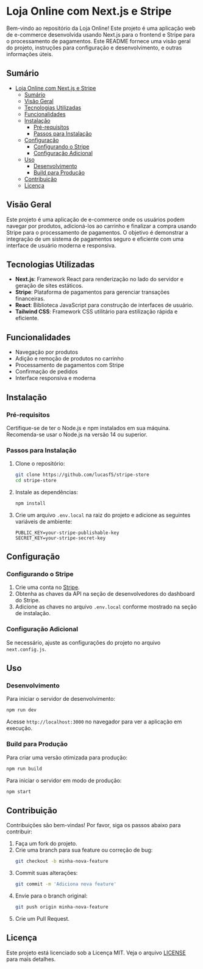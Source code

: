 # Loja Online com Next.js e Stripe

Bem-vindo ao repositório da Loja Online! Este projeto é uma aplicação web de e-commerce desenvolvida usando Next.js para o frontend e Stripe para o processamento de pagamentos. Este README fornece uma visão geral do projeto, instruções para configuração e desenvolvimento, e outras informações úteis.

## Sumário

- [Loja Online com Next.js e Stripe](#loja-online-com-nextjs-e-stripe)
  - [Sumário](#sumário)
  - [Visão Geral](#visão-geral)
  - [Tecnologias Utilizadas](#tecnologias-utilizadas)
  - [Funcionalidades](#funcionalidades)
  - [Instalação](#instalação)
    - [Pré-requisitos](#pré-requisitos)
    - [Passos para Instalação](#passos-para-instalação)
  - [Configuração](#configuração)
    - [Configurando o Stripe](#configurando-o-stripe)
    - [Configuração Adicional](#configuração-adicional)
  - [Uso](#uso)
    - [Desenvolvimento](#desenvolvimento)
    - [Build para Produção](#build-para-produção)
  - [Contribuição](#contribuição)
  - [Licença](#licença)

## Visão Geral

Este projeto é uma aplicação de e-commerce onde os usuários podem navegar por produtos, adicioná-los ao carrinho e finalizar a compra usando Stripe para o processamento de pagamentos. O objetivo é demonstrar a integração de um sistema de pagamentos seguro e eficiente com uma interface de usuário moderna e responsiva.

## Tecnologias Utilizadas

- **Next.js**: Framework React para renderização no lado do servidor e geração de sites estáticos.
- **Stripe**: Plataforma de pagamentos para gerenciar transações financeiras.
- **React**: Biblioteca JavaScript para construção de interfaces de usuário.
- **Tailwind CSS**: Framework CSS utilitário para estilização rápida e eficiente.

## Funcionalidades

- Navegação por produtos
- Adição e remoção de produtos no carrinho
- Processamento de pagamentos com Stripe
- Confirmação de pedidos
- Interface responsiva e moderna

## Instalação

### Pré-requisitos

Certifique-se de ter o Node.js e npm instalados em sua máquina. Recomenda-se usar o Node.js na versão 14 ou superior.

### Passos para Instalação

1. Clone o repositório:
   ```bash
   git clone https://github.com/lucasf5/stripe-store
   cd stripe-store
   ```

2. Instale as dependências:
   ```bash
   npm install
   ```

3. Crie um arquivo `.env.local` na raiz do projeto e adicione as seguintes variáveis de ambiente:
   ```env
   PUBLIC_KEY=your-stripe-publishable-key
   SECRET_KEY=your-stripe-secret-key
   ```

## Configuração

### Configurando o Stripe

1. Crie uma conta no [Stripe](https://stripe.com).
2. Obtenha as chaves da API na seção de desenvolvedores do dashboard do Stripe.
3. Adicione as chaves no arquivo `.env.local` conforme mostrado na seção de instalação.

### Configuração Adicional

Se necessário, ajuste as configurações do projeto no arquivo `next.config.js`.

## Uso

### Desenvolvimento

Para iniciar o servidor de desenvolvimento:
```bash
npm run dev
```
Acesse `http://localhost:3000` no navegador para ver a aplicação em execução.

### Build para Produção

Para criar uma versão otimizada para produção:
```bash
npm run build
```
Para iniciar o servidor em modo de produção:
```bash
npm start
```

## Contribuição

Contribuições são bem-vindas! Por favor, siga os passos abaixo para contribuir:

1. Faça um fork do projeto.
2. Crie uma branch para sua feature ou correção de bug:
   ```bash
   git checkout -b minha-nova-feature
   ```
3. Commit suas alterações:
   ```bash
   git commit -m 'Adiciona nova feature'
   ```
4. Envie para o branch original:
   ```bash
   git push origin minha-nova-feature
   ```
5. Crie um Pull Request.

## Licença

Este projeto está licenciado sob a Licença MIT. Veja o arquivo [LICENSE](./LICENSE) para mais detalhes.

